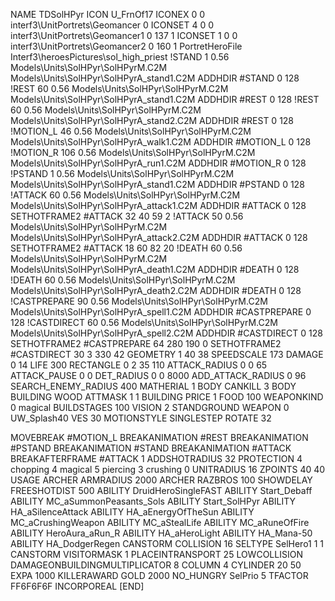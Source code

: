 NAME TDSolHPyr
ICON U_FrnOf17
ICONEX 0 0 interf3\UnitPortrets\Geomancer 0
ICONSET 4 0 0 interf3\UnitPortrets\Geomancer1 0 137 1
ICONSET 1 0 0 interf3\UnitPortrets\Geomancer2 0 160 1
PortretHeroFile Interf3\heroesPictures\sol_high_priest
!STAND          1 0.56 Models\Units\SolHPyr\SolHPyrM.C2M Models\Units\SolHPyr\SolHPyrA_stand1.C2M
ADDHDIR #STAND 0 128
!REST          60 0.56 Models\Units\SolHPyr\SolHPyrM.C2M Models\Units\SolHPyr\SolHPyrA_stand1.C2M
ADDHDIR #REST 0 128
!REST          60 0.56 Models\Units\SolHPyr\SolHPyrM.C2M Models\Units\SolHPyr\SolHPyrA_stand2.C2M
ADDHDIR #REST 0 128
!MOTION_L      46 0.56 Models\Units\SolHPyr\SolHPyrM.C2M Models\Units\SolHPyr\SolHPyrA_walk1.C2M
ADDHDIR #MOTION_L 0 128                        	
!MOTION_R      106 0.56 Models\Units\SolHPyr\SolHPyrM.C2M Models\Units\SolHPyr\SolHPyrA_run1.C2M
ADDHDIR #MOTION_R 0 128
!PSTAND        1  0.56 Models\Units\SolHPyr\SolHPyrM.C2M Models\Units\SolHPyr\SolHPyrA_stand1.C2M
ADDHDIR #PSTAND 0 128 
!ATTACK        60 0.56 Models\Units\SolHPyr\SolHPyrM.C2M Models\Units\SolHPyr\SolHPyrA_attack1.C2M
ADDHDIR #ATTACK 0 128
SETHOTFRAME2 #ATTACK 32 40 59 2
!ATTACK        50 0.56 Models\Units\SolHPyr\SolHPyrM.C2M Models\Units\SolHPyr\SolHPyrA_attack2.C2M
ADDHDIR #ATTACK 0 128
SETHOTFRAME2 #ATTACK 18 60 82 20
!DEATH         60 0.56 Models\Units\SolHPyr\SolHPyrM.C2M Models\Units\SolHPyr\SolHPyrA_death1.C2M
ADDHDIR #DEATH 0 128
!DEATH         60 0.56 Models\Units\SolHPyr\SolHPyrM.C2M Models\Units\SolHPyr\SolHPyrA_death2.C2M
ADDHDIR #DEATH 0 128
!CASTPREPARE   90 0.56 Models\Units\SolHPyr\SolHPyrM.C2M Models\Units\SolHPyr\SolHPyrA_spell1.C2M
ADDHDIR #CASTPREPARE 0 128
!CASTDIRECT    60 0.56 Models\Units\SolHPyr\SolHPyrM.C2M Models\Units\SolHPyr\SolHPyrA_spell2.C2M
ADDHDIR #CASTDIRECT 0 128
SETHOTFRAME2 #CASTPREPARE 64 280 190 0
SETHOTFRAME2 #CASTDIRECT 30 3 330 42
GEOMETRY 1 40 38
SPEEDSCALE 173
DAMAGE   0 14
LIFE     300
RECTANGLE 0 2 35 110
ATTACK_RADIUS 0 0 65
ATTACK_PAUSE 0 0
DET_RADIUS 0 0 8000
ADD_ATTACK_RADIUS 0 96
SEARCH_ENEMY_RADIUS 400
MATHERIAL 1 BODY
CANKILL 3 BODY BUILDING WOOD
ATTMASK 1 1 BUILDING
PRICE 1 FOOD 100
WEAPONKIND 0 magical
BUILDSTAGES 100
VISION 2
STANDGROUND
WEAPON 0 UW_Splash40
VES 30
MOTIONSTYLE SINGLESTEP
ROTATE 32

MOVEBREAK #MOTION_L
BREAKANIMATION #REST
BREAKANIMATION #PSTAND
BREAKANIMATION #STAND
BREAKANIMATION #ATTACK
BREAKAFTERFRAME #ATTACK 1
ADDSHOTRADIUS 32
PROTECTION 4 chopping 4 magical 5 piercing 3 crushing 0
UNITRADIUS 16
ZPOINTS 40 40
USAGE ARCHER
ARMRADIUS 		2000
ARCHER
RAZBROS 100
SHOWDELAY
FREESHOTDIST 500
ABILITY DruidHeroSingleFAST
ABILITY Start_Debaff
ABILITY MC_aSummonPeasants_Sols
ABILITY Start_SolHPyr
ABILITY HA_aSilenceAttack
ABILITY HA_aEnergyOfTheSun
ABILITY MC_aCrushingWeapon
ABILITY MC_aStealLife
ABILITY MC_aRuneOfFire
ABILITY HeroAura_aRun_R
ABILITY HA_aHeroLight
ABILITY HA_Mana-50
ABILITY HA_DodgerRegen
CANSTORM
COLLISION 16
SELTYPE SelHero1 1 1
CANSTORM
VISITORMASK 1
PLACEINTRANSPORT 25
LOWCOLLISION
DAMAGEONBUILDINGMULTIPLICATOR 8
COLUMN 4
CYLINDER 20 50
EXPA 1000
KILLERAWARD             GOLD 2000
NO_HUNGRY
SelPrio 5
TFACTOR FF6F6F6F
INCORPOREAL
[END]

